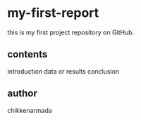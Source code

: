 # my-first-report
this is my first project repository on GitHub.
## contents
introduction
data or results
conclusion
## author 
chikkenarmada
